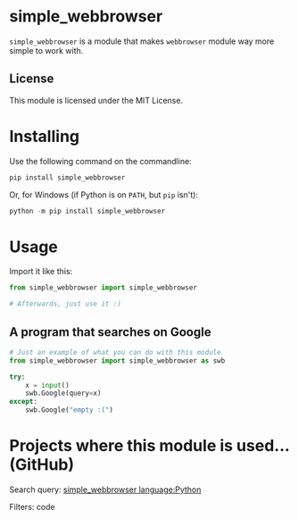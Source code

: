 # simple_webbrowser
`simple_webbrowser` is a module that makes `webbrowser` module way more simple to work with.

## License
This module is licensed under the MIT License.

# Installing
Use the following command on the commandline:
```bash
pip install simple_webbrowser
```

Or, for Windows (if Python is on ``PATH``, but ``pip`` isn't):
```powershell
python -m pip install simple_webbrowser
```

# Usage
Import it like this:
```py
from simple_webbrowser import simple_webbrowser

# Afterwards, just use it :)
```

## A program that searches on Google
```py
# Just an example of what you can do with this module
from simple_webbrowser import simple_webbrowser as swb

try:
	x = input()
	swb.Google(query=x)
except:
	swb.Google("empty :(")
```

# Projects where this module is used... (GitHub)
Search query: [simple_webbrowser language:Python](https://github.com/search?q=simple_webbrowser+language%3APython&type=code)

Filters: code
